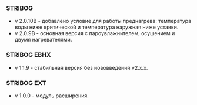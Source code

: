 ### STRIBOG 
- v 2.0.10B - добавлено условие для работы преднагрева: температура воды ниже критической и температура наружная ниже уставки.
- v 2.0.9B - основная версия с пароувлажнителем, осушением и двумя нагревателями.
### STRIBOG EBHX 
- v 1.1.9 - стабильная версия без нововведений v2.x.x.
### STRIBOG EXT 
- v 1.0.0 - модуль расширения.
